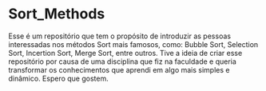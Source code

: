 # Sort_Methods
Esse é um repositório que tem o propósito de introduzir as pessoas interessadas nos métodos Sort mais famosos, como: Bubble Sort, Selection Sort, Incertion Sort, Merge Sort, entre outros. Tive a ideia de criar esse repositório por causa de uma disciplina que fiz na faculdade e queria transformar os conhecimentos que aprendi em algo mais simples e dinâmico. Espero que gostem.


